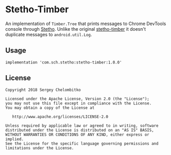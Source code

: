 Stetho-Timber
=============

An implementation of `Timber.Tree` that prints messages to Chrome DevTools console through [Stetho](https://github.com/facebook/stetho).
Unlike the original [stetho-timber](https://github.com/facebook/stetho/tree/master/stetho-timber) it doesn't duplicate messages to `android.util.Log`. 

## Usage

```
implementation 'com.sch.stetho:stetho-timber:1.0.0'
```

## License

```
Copyright 2018 Sergey Chelombitko

Licensed under the Apache License, Version 2.0 (the "License");
you may not use this file except in compliance with the License.
You may obtain a copy of the License at

   http://www.apache.org/licenses/LICENSE-2.0

Unless required by applicable law or agreed to in writing, software
distributed under the License is distributed on an "AS IS" BASIS,
WITHOUT WARRANTIES OR CONDITIONS OF ANY KIND, either express or implied.
See the License for the specific language governing permissions and
limitations under the License.
```
